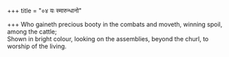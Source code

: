 +++
title = "०४ यः स्मारुन्धानो"

+++
Who gaineth precious booty in the combats and moveth, winning spoil, among the cattle;  
     Shown in bright colour, looking on the assemblies, beyond the churl, to worship of the living.